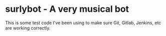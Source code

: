 # surlybot -  A very musical bot
This is some test code I've been using to make sure Git, Gitlab, Jenkins, etc
are working correctly.